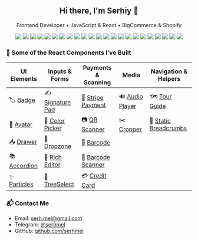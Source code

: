<h2 align="center">Hi there, I'm Serhiy 👋</h2>

<p align="center">
    Frontend Developer • JavaScript & React • BigCommerce & Shopify
</p>

<p align="center">
  <img src="https://img.shields.io/badge/-JavaScript-F7DF1E?logo=javascript&logoColor=000" />
  <img src="https://img.shields.io/badge/-TypeScript-3178C6?logo=typescript&logoColor=fff" />
  <img src="https://img.shields.io/badge/-React-61DAFB?logo=react&logoColor=000" />
  <img src="https://img.shields.io/badge/-Redux-764ABC?logo=redux&logoColor=fff" />
  <img src="https://img.shields.io/badge/-React%20Hooks-61DAFB?logo=react&logoColor=000" />
  <img src="https://img.shields.io/badge/-HTML5-E34F26?logo=html5&logoColor=fff" />
  <img src="https://img.shields.io/badge/-CSS3-1572B6?logo=css3" />
  <img src="https://img.shields.io/badge/-TailwindCSS-06B6D4?logo=tailwindcss&logoColor=fff" />
  <img src="https://img.shields.io/badge/-MUI-007FFF?logo=mui&logoColor=fff" />
  <img src="https://img.shields.io/badge/-SASS-CC6699?logo=sass&logoColor=fff" />
  <img src="https://img.shields.io/badge/-LESS-1D365D?logo=less&logoColor=fff" />
  <img src="https://img.shields.io/badge/-Git-F05032?logo=git&logoColor=fff" />
  <img src="https://img.shields.io/badge/-REST%20API-000?logo=postman&logoColor=orange" />
  <img src="https://img.shields.io/badge/-GraphQL-E10098?logo=graphql&logoColor=fff" />
  <img src="https://img.shields.io/badge/-jQuery-0769AD?logo=jquery&logoColor=fff" />
  <img src="https://img.shields.io/badge/-BigCommerce-121118?logo=bigcommerce&logoColor=fff" />
  <img src="https://img.shields.io/badge/-Shopify-7AB55C?logo=shopify&logoColor=fff" />
  <img src="https://img.shields.io/badge/-JSON-000?logo=json&logoColor=white" />
  <img src="https://img.shields.io/badge/-Jira-0052CC?logo=jira&logoColor=fff" />
  <img src="https://img.shields.io/badge/-OOP-4B0082?logo=codeforces&logoColor=white" />
  <img src="https://img.shields.io/badge/-Webpack-8DD6F9?logo=webpack&logoColor=000" />
  <img src="https://img.shields.io/badge/-Docker-2496ED?logo=docker&logoColor=fff" />
  <img src="https://img.shields.io/badge/-Node.js-339933?logo=nodedotjs&logoColor=fff" />
</p>

### 🧩 Some of the React Components I’ve Built

| UI Elements                                                                                     | Inputs & Forms                                                                                          | Payments & Scanning                                                                                         | Media                                                                                                 | Navigation & Helpers                                                                                              |
|-------------------------------------------------------------------------------------------------|---------------------------------------------------------------------------------------------------------|-------------------------------------------------------------------------------------------------------------|-------------------------------------------------------------------------------------------------------|-------------------------------------------------------------------------------------------------------------------|
| 🏷️ [Badge](https://github.com/serhmel/ui-builder-library/tree/main/components/bl-badge)        | ✍️ [Signature Pad](https://github.com/serhmel/ui-builder-library/tree/main/components/bl-signature-pad) | 🔐 [Stripe Payment](https://github.com/serhmel/ui-builder-library/tree/main/components/bl-stripe-payment)   | 🔊 [Audio Player](https://github.com/serhmel/ui-builder-library/tree/main/components/bl-audio-player) | 🗺️ [Tour Guide](https://github.com/serhmel/ui-builder-library/tree/main/components/bl-tour-guide)                |
| 👤 [Avatar](https://github.com/serhmel/ui-builder-library/tree/main/components/bl-avatar)       | 🎨 [Color Picker](https://github.com/serhmel/ui-builder-library/tree/main/components/bl-color-picker)   | 📷 [QR Scanner](https://github.com/serhmel/ui-builder-library/tree/main/components/bl-qr-scanner)           | ✂️ [Cropper](https://github.com/serhmel/ui-builder-library/tree/main/components/bl-cropper)           | 🧭 [Static Breadcrumbs](https://github.com/serhmel/ui-builder-library/tree/main/components/bl-static-breadcrumbs) |
| 📥 [Drawer](https://github.com/serhmel/ui-builder-library/tree/main/components/bl-drawer)       | 📂 [Dropzone](https://github.com/serhmel/ui-builder-library/tree/main/components/bl-dropzone)           | 🧾 [Barcode](https://github.com/serhmel/ui-builder-library/tree/main/components/bl-barcode)                 |                                                                                                       |                                                                                                                   |
| 📚 [Accordion](https://github.com/serhmel/ui-builder-library/tree/main/components/bl-accordion) | 📝 [Rich Editor](https://github.com/serhmel/ui-builder-library/tree/main/components/bl-rich-editor)     | 📎 [Barcode Scanner](https://github.com/serhmel/ui-builder-library/tree/main/components/bl-barcode-scanner) |                                                                                                       |                                                                                                                   |
| ✨ [Particles](https://github.com/serhmel/ui-builder-library/tree/main/components/bl-particles)  | 🌲 [TreeSelect](https://github.com/serhmel/ui-builder-library/tree/main/components/bl-tree-select)      | 💳 [Credit Card](https://github.com/serhmel/ui-builder-library/tree/main/components/bl-credit-card)         |                                                                                                       |                                                                                                                   |

### 📬 Contact Me

- Email: [serh.mel@gmail.com](mailto:serh.mel@gmail.com)
- Telegram: [@serhmel](https://t.me/serhmel)
- GitHub: [github.com/serhmel](https://github.com/serhmel)
